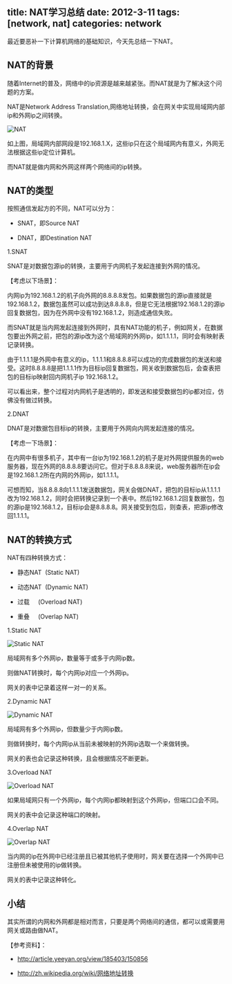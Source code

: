 title: NAT学习总结
date: 2012-3-11
tags: [network, nat]
categories: network
---

最近要恶补一下计算机网络的基础知识，今天先总结一下NAT。

## NAT的背景

随着Internet的普及，网络中的ip资源是越来越紧张。而NAT就是为了解决这个问题的方案。

NAT是Network Address Translation,网络地址转换，会在网关中实现局域网内部ip和外网ip之间转换。

![NAT](http://goorockey.github.io/uploads/2012/03/nat.png)

如上图，局域网内部网段是192.168.1.X，这些ip只在这个局域网内有意义，外网无法根据这些ip定位计算机。

而NAT就是做内网和外网这样两个网络间的ip转换。

<!-- more -->

## NAT的类型

按照通信发起方的不同，NAT可以分为：

- SNAT，即Source NAT

- DNAT，即Destination NAT

1.SNAT

SNAT是对数据包源ip的转换，主要用于内网机子发起连接到外网的情况。

【考虑以下场景】：

内网ip为192.168.1.2的机子向外网的8.8.8.8发包。如果数据包的源ip直接就是192.168.1.2，数据包虽然可以成功到达8.8.8.8，但是它无法根据192.168.1.2的源ip回复数据包，因为在外网中没有192.168.1.2，则造成通信失败。

而SNAT就是当内网发起连接到外网时，具有NAT功能的机子，例如网关，在数据包要出外网之前，把包的源ip改为这个局域网的外网ip，如1.1.1.1，同时会有映射表记录转换。

由于1.1.1.1是外网中有意义的ip，1.1.1.1和8.8.8.8可以成功的完成数据包的发送和接受。这时8.8.8.8是把1.1.1.1作为目标ip回复数据包，网关收到数据包后，会查表把包的目标ip映射回内网机子ip 192.168.1.2。

可以看出来，整个过程对内网机子是透明的，即发送和接受数据包的ip都对应，仿佛没有做过转换。

2.DNAT

DNAT是对数据包目标ip的转换，主要用于外网向内网发起连接的情况。

【考虑一下场景】：

在内网中有很多机子，其中有一台ip为192.168.1.2的机子是对外网提供服务的web服务器，现在外网的8.8.8.8要访问它。但对于8.8.8.8来说，web服务器所在ip会是192.168.1.2所在内网的外网ip，如1.1.1.1。

可想而知，当8.8.8.8向1.1.1.1发送数据包，网关会做DNAT，把包的目标ip从1.1.1.1改为192.168.1.2，同时会把转换记录到一个表中。然后192.168.1.2回复数据包，包的源ip是192.168.1.2，目标ip会是8.8.8.8。网关接受到包后，则查表，把源ip修改回1.1.1.1。

## NAT的转换方式

NAT有四种转换方式：

- 静态NAT  (Static NAT)

- 动态NAT  (Dynamic NAT)

- 过载     (Overload NAT)

- 重叠     (Overlap NAT)

1.Static NAT

![Static NAT](http://goorockey.github.io/uploads/2012/03/nat-static.jpg)

局域网有多个外网ip，数量等于或多于内网ip数。

则做NAT转换时，每个内网ip对应一个外网ip。

网关的表中记录着这样一对一的关系。

2.Dynamic NAT

![Dynamic NAT](http://goorockey.github.io/uploads/2012/03/nat-dynamic.jpg)

局域网有多个外网ip，但数量少于内网ip数。

则做转换时，每个内网ip从当前未被映射的外网ip选取一个来做转换。

网关的表也会记录这种转换，且会根据情况不断更新。

3.Overload NAT

![Overload NAT](http://goorockey.github.io/uploads/2012/03/nat-overload.jpg)

如果局域网只有一个外网ip，每个内网ip都映射到这个外网ip，但端口口会不同。

网关的表中会记录这种端口的映射。

4.Overlap NAT

![Overlap NAT](http://goorockey.github.io/uploads/2012/03/nat-overlap.jpg)

当内网的ip在外网中已经注册且已被其他机子使用时，网关要在选择一个外网中已注册但未被使用的ip做转换。

网关的表中记录这种转化。

## 小结

其实所谓的内网和外网都是相对而言，只要是两个网络间的通信，都可以或需要用网关或路由做NAT。

【参考资料】：

- <http://article.yeeyan.org/view/185403/150856>

- <http://zh.wikipedia.org/wiki/网络地址转换>

